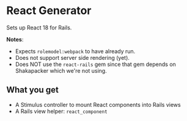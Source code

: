 # React Generator
Sets up React 18 for Rails.

**Notes**:
* Expects `rolemodel:webpack` to have already run.
* Does not support server side rendering (yet).
* Does NOT use the `react-rails` gem since that gem depends on Shakapacker which we're not using.

## What you get

* A Stimulus controller to mount React components into Rails views
* A Rails view helper: `react_component`
